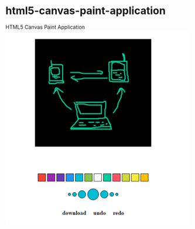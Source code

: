 # html5-canvas-paint-application
HTML5 Canvas Paint Application
![alt tag](https://raw.githubusercontent.com/razzul/html5-canvas-paint-application/master/razzul-html5-canvas-paint-application.png)
